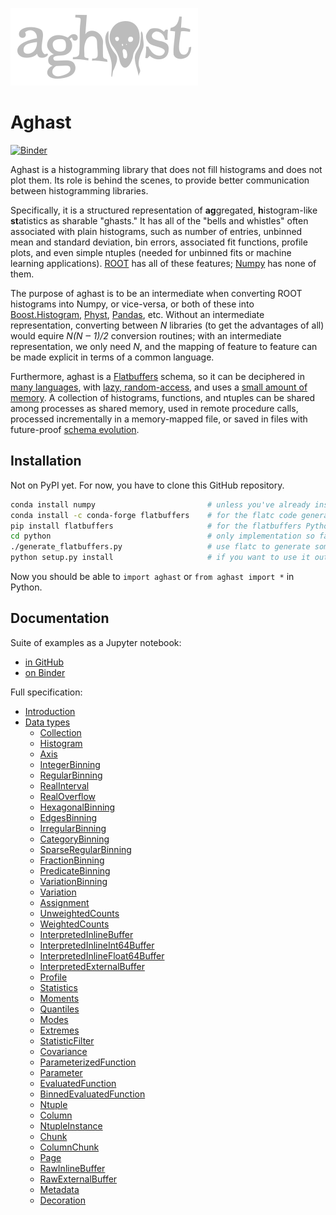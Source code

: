 ![](docs/source/logo-300px.png)

# Aghast

[![Binder](https://mybinder.org/badge_logo.svg)](https://mybinder.org/v2/gh/diana-hep/aghast/binder-3?filepath=binder%2Fexamples.ipynb)

Aghast is a histogramming library that does not fill histograms and does not plot them. Its role is behind the scenes, to provide better communication between histogramming libraries.

Specifically, it is a structured representation of **ag**gregated, **h**istogram-like **st**atistics as sharable "ghasts." It has all of the "bells and whistles" often associated with plain histograms, such as number of entries, unbinned mean and standard deviation, bin errors, associated fit functions, profile plots, and even simple ntuples (needed for unbinned fits or machine learning applications). [ROOT](https://root.cern.ch/root/htmldoc/guides/users-guide/Histograms.html) has all of these features; [Numpy](https://docs.scipy.org/doc/numpy/reference/generated/numpy.histogram.html) has none of them.

The purpose of aghast is to be an intermediate when converting ROOT histograms into Numpy, or vice-versa, or both of these into [Boost.Histogram](https://github.com/boostorg/histogram), [Physt](https://physt.readthedocs.io/en/latest/index.html), [Pandas](https://pandas.pydata.org), etc. Without an intermediate representation, converting between _N_ libraries (to get the advantages of all) would equire _N(N  ‒ 1)/2_ conversion routines; with an intermediate representation, we only need _N_, and the mapping of feature to feature can be made explicit in terms of a common language.

Furthermore, aghast is a [Flatbuffers](http://google.github.io/flatbuffers/) schema, so it can be deciphered in [many languages](https://google.github.io/flatbuffers/flatbuffers_support.html), with [lazy, random-access](https://github.com/mzaks/FlatBuffersSwift/wiki/FlatBuffers-Explained), and uses a [small amount of memory](http://google.github.io/flatbuffers/md__benchmarks.html). A collection of histograms, functions, and ntuples can be shared among processes as shared memory, used in remote procedure calls, processed incrementally in a memory-mapped file, or saved in files with future-proof [schema evolution](https://google.github.io/flatbuffers/md__schemas.html).

## Installation

Not on PyPI yet. For now, you have to clone this GitHub repository.

```bash
conda install numpy                         # unless you've already installed Numpy another way
conda install -c conda-forge flatbuffers    # for the flatc code generator (unless already installed)
pip install flatbuffers                     # for the flatbuffers Python runtime
cd python                                   # only implementation so far is in Python
./generate_flatbuffers.py                   # use flatc to generate some of the code
python setup.py install                     # if you want to use it outside of this directory
```

Now you should be able to `import aghast` or `from aghast import *` in Python.

## Documentation

Suite of examples as a Jupyter notebook:

   * [in GitHub](binder/examples.ipynb)
   * [on Binder](https://mybinder.org/v2/gh/diana-hep/aghast/binder-3?filepath=binder%2Fexamples.ipynb)

Full specification:

   * [Introduction](specification.adoc#introduction)
   * [Data types](specification.adoc#data-types)
      * [Collection](specification.adoc#collection)
      * [Histogram](specification.adoc#histogram)
      * [Axis](specification.adoc#axis)
      * [IntegerBinning](specification.adoc#integerbinning)
      * [RegularBinning](specification.adoc#regularbinning)
      * [RealInterval](specification.adoc#realinterval)
      * [RealOverflow](specification.adoc#realoverflow)
      * [HexagonalBinning](specification.adoc#hexagonalbinning)
      * [EdgesBinning](specification.adoc#edgesbinning)
      * [IrregularBinning](specification.adoc#irregularbinning)
      * [CategoryBinning](specification.adoc#categorybinning)
      * [SparseRegularBinning](specification.adoc#sparseregularbinning)
      * [FractionBinning](specification.adoc#fractionbinning)
      * [PredicateBinning](specification.adoc#predicatebinning)
      * [VariationBinning](specification.adoc#variationbinning)
      * [Variation](specification.adoc#variation)
      * [Assignment](specification.adoc#assignment)
      * [UnweightedCounts](specification.adoc#unweightedcounts)
      * [WeightedCounts](specification.adoc#weightedcounts)
      * [InterpretedInlineBuffer](specification.adoc#interpretedinlinebuffer)
      * [InterpretedInlineInt64Buffer](specification.adoc#interpretedinlineint64buffer)
      * [InterpretedInlineFloat64Buffer](specification.adoc#interpretedinlinefloat64buffer)
      * [InterpretedExternalBuffer](specification.adoc#interpretedexternalbuffer)
      * [Profile](specification.adoc#profile)
      * [Statistics](specification.adoc#statistics)
      * [Moments](specification.adoc#moments)
      * [Quantiles](specification.adoc#quantiles)
      * [Modes](specification.adoc#modes)
      * [Extremes](specification.adoc#extremes)
      * [StatisticFilter](specification.adoc#statisticfilter)
      * [Covariance](specification.adoc#covariance)
      * [ParameterizedFunction](specification.adoc#parameterizedfunction)
      * [Parameter](specification.adoc#parameter)
      * [EvaluatedFunction](specification.adoc#evaluatedfunction)
      * [BinnedEvaluatedFunction](specification.adoc#binnedevaluatedfunction)
      * [Ntuple](specification.adoc#ntuple)
      * [Column](specification.adoc#column)
      * [NtupleInstance](specification.adoc#ntupleinstance)
      * [Chunk](specification.adoc#chunk)
      * [ColumnChunk](specification.adoc#columnchunk)
      * [Page](specification.adoc#page)
      * [RawInlineBuffer](specification.adoc#rawinlinebuffer)
      * [RawExternalBuffer](specification.adoc#rawexternalbuffer)
      * [Metadata](specification.adoc#metadata)
      * [Decoration](specification.adoc#decoration)
